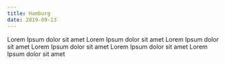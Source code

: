 ```yaml
---
title: Hamburg
date: 2019-09-13
---
```




Lorem Ipsum dolor sit amet Lorem Ipsum dolor sit amet Lorem Ipsum dolor sit amet Lorem Ipsum dolor sit amet Lorem Ipsum dolor sit amet Lorem Ipsum dolor sit amet

